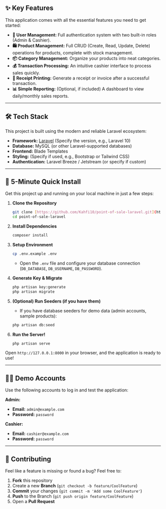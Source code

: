## ✨ Key Features

This application comes with all the essential features you need to get started:

* **👥 User Management:** Full authentication system with two built-in roles (Admin & Cashier).
* **🛍️ Product Management:** Full CRUD (Create, Read, Update, Delete) operations for products, complete with stock management.
* **📦 Category Management:** Organize your products into neat categories.
* **💰 Transaction Processing:** An intuitive cashier interface to process sales quickly.
* **🧾 Receipt Printing:** Generate a receipt or invoice after a successful transaction.
* **📊 Simple Reporting:** (Optional, if included) A dashboard to view daily/monthly sales reports.

---

## 🛠️ Tech Stack

This project is built using the modern and reliable Laravel ecosystem:

* **Framework:** [Laravel](https://laravel.com/) (Specify the version, e.g., Laravel 10)
* **Database:** MySQL (or other Laravel-supported databases)
* **Frontend:** Blade Templates
* **Styling:** (Specify if used, e.g., Bootstrap or Tailwind CSS)
* **Authentication:** Laravel Breeze / Jetstream (or specify if custom)

---

## 🚀 5-Minute Quick Install

Get this project up and running on your local machine in just a few steps:

1.  **Clone the Repository**
    ```bash
    git clone [https://github.com/Kahfi10/point-of-sale-laravel.git](https://github.com/Kahfi10/point-of-sale-laravel.git)
    cd point-of-sale-laravel
    ```

2.  **Install Dependencies**
    ```bash
    composer install
    ```

3.  **Setup Environment**
    ```bash
    cp .env.example .env
    ```
    * Open the `.env` file and configure your database connection (`DB_DATABASE`, `DB_USERNAME`, `DB_PASSWORD`).

4.  **Generate Key & Migrate**
    ```bash
    php artisan key:generate
    php artisan migrate
    ```

5.  **(Optional) Run Seeders (if you have them)**
    * If you have database seeders for demo data (admin accounts, sample products):
    ```bash
    php artisan db:seed
    ```

6.  **Run the Server!**
    ```bash
    php artisan serve
    ```

Open `http://127.0.0.1:8000` in your browser, and the application is ready to use!

---

## 🧑‍💻 Demo Accounts

Use the following accounts to log in and test the application:

**Admin:**
* **Email:** `admin@example.com`
* **Password:** `password`

**Cashier:**
* **Email:** `cashier@example.com`
* **Password:** `password`

---

## 🤝 Contributing

Feel like a feature is missing or found a bug? Feel free to:
1.  **Fork** this repository
2.  Create a new **Branch** (`git checkout -b feature/CoolFeature`)
3.  **Commit** your changes (`git commit -m 'Add some CoolFeature'`)
4.  **Push** to the Branch (`git push origin feature/CoolFeature`)
5.  Open a **Pull Request**
